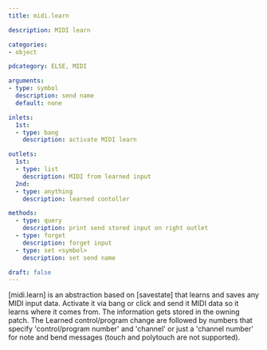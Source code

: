 ```yaml
---
title: midi.learn

description: MIDI learn

categories:
- object

pdcategory: ELSE, MIDI

arguments:
- type: symbol
  description: send name
  default: none

inlets:
  1st:
  - type: bang
    description: activate MIDI learn

outlets:
  1st:
  - type: list
    description: MIDI from learned input
  2nd:
  - type: anything
    description: learned contoller

methods:
  - type: query
    description: print send stored input on right outlet
  - type: forget
    description: forget input
  - type: set <symbol>
    description: set send name

draft: false
---
```


[midi.learn] is an abstraction based on [savestate] that learns and saves any MIDI input data. Activate it via bang or click and send it MIDI data so it learns where it comes from. The information gets stored in the owning patch.
The Learned control/program change are followed by numbers that specify 'control/program number' and 'channel' or just a 'channel number' for note and bend messages (touch and polytouch are not supported).
